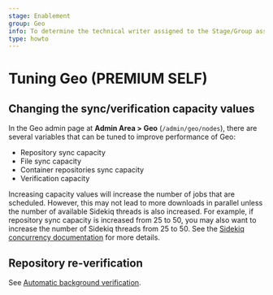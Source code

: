 ```yaml
---
stage: Enablement
group: Geo
info: To determine the technical writer assigned to the Stage/Group associated with this page, see https://about.gitlab.com/handbook/engineering/ux/technical-writing/#assignments
type: howto
---
```


# Tuning Geo **(PREMIUM SELF)**

## Changing the sync/verification capacity values

In the Geo admin page at **Admin Area > Geo** (`/admin/geo/nodes`),
there are several variables that can be tuned to improve performance of Geo:

- Repository sync capacity
- File sync capacity
- Container repositories sync capacity
- Verification capacity

Increasing capacity values will increase the number of jobs that are scheduled.
However, this may not lead to more downloads in parallel unless the number of
available Sidekiq threads is also increased. For example, if repository sync
capacity is increased from 25 to 50, you may also want to increase the number
of Sidekiq threads from 25 to 50. See the
[Sidekiq concurrency documentation](../../operations/extra_sidekiq_processes.md#number-of-threads)
for more details.

## Repository re-verification

See
[Automatic background verification](../disaster_recovery/background_verification.md).
